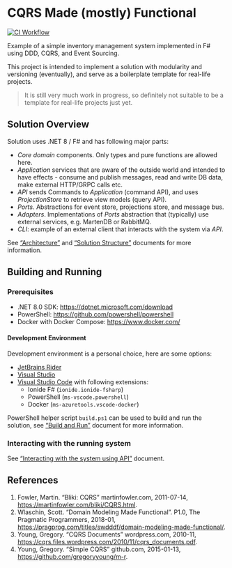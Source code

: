# CQRS Made (mostly) Functional

[![CI Workflow](https://github.com/iblazhko/cqrs-fsharp/actions/workflows/ci-workflow.yml/badge.svg?branch=main)](https://github.com/iblazhko/cqrs-fsharp/actions/workflows/ci-workflow.yml)

Example of a simple inventory management system implemented in F# using DDD,
CQRS, and Event Sourcing.

This project is intended to implement a solution with modularity
and versioning (eventually), and serve as a boilerplate template for
real-life projects.

> It is still very much work in progress, so definitely not suitable to be
> a template for real-life projects just yet.

## Solution Overview

Solution uses .NET 8 / F# and has following major parts:

- *Core domain* components. Only types and pure functions are allowed here.
- *Application* services that are aware of the outside world and intended
  to have effects - consume and publish messages, read and write DB data,
  make external HTTP/GRPC calls etc.
- *API* sends Commands to *Application* (command API), and uses
  *ProjectionStore* to retrieve view models (query API).
- *Ports*. Abstractions for event store, projections store, and message bus.
- *Adapters*. Implementations of *Ports* abstraction that (typically) use
  external services, e.g. MartenDB or RabbitMQ.
- *CLI*: example of an external client that interacts with
  the system via *API*.

See [“Architecture”](./doc/architecture.md) and
[“Solution Structure”](./doc/solution-structure.md) documents for more
information.

## Building and Running

### Prerequisites

- .NET 8.0 SDK: <https://dotnet.microsoft.com/download>
- PowerShell: <https://github.com/powershell/powershell>
- Docker with Docker Compose: <https://www.docker.com/>

#### Development Environment

Development environment is a personal choice, here are some options:

- [JetBrains Rider](https://www.jetbrains.com/rider/)
- [Visual Studio](https://visualstudio.microsoft.com/)
- [Visual Studio Code](https://code.visualstudio.com/) with following
  extensions:
    - Ionide F# (`ionide.ionide-fsharp`)
    - PowerShell (`ms-vscode.powershell`)
    - Docker (`ms-azuretools.vscode-docker`)

PowerShell helper script `build.ps1` can be used to build and run the solution,
see [“Build and Run”](./doc/build-and-run.md) document for more information.

### Interacting with the running system

See [“Interacting with the system using API”](./doc/cli-api.md) document.

## References

1. Fowler, Martin. “Bliki: CQRS” martinfowler.com, 2011-07-14, <https://martinfowler.com/bliki/CQRS.html>.
1. Wlaschin, Scott. “Domain Modeling Made Functional”. P1.0, The Pragmatic Programmers,
   2018-01, <https://pragprog.com/titles/swdddf/domain-modeling-made-functional/>.
1. Young, Gregory. “CQRS Documents” wordpress.com,
   2010-11, <https://cqrs.files.wordpress.com/2010/11/cqrs_documents.pdf>.
1. Young, Gregory. “Simple CQRS” github.com, 2015-01-13, <https://github.com/gregoryyoung/m-r>.
